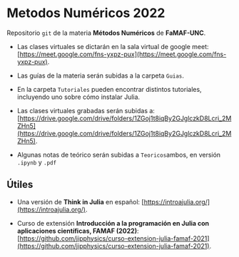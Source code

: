 # Metodos Numéricos 2022

Repositorio `git` de la materia **Métodos Numéricos** de **FaMAF-UNC**.

* Las clases virtuales se dictarán en la sala virtual de google meet: [https://meet.google.com/fns-yxpz-pux](https://meet.google.com/fns-yxpz-pux).

* Las guías de la materia serán subidas a la carpeta `Guias`.

* En la carpeta `Tutoriales` pueden encontrar distintos tutoriales, incluyendo uno sobre cómo instalar Julia.

* Las clases virtuales grabadas serán subidas a: [https://drive.google.com/drive/folders/1ZGoj1t8iqBy2GJglczkD8Lcri_2MZHn5](https://drive.google.com/drive/folders/1ZGoj1t8iqBy2GJglczkD8Lcri_2MZHn5).

* Algunas notas de teórico serán subidas a `Teoricos`ambos, en versión `.ipynb` y `.pdf` 

## Útiles

* Una versión de **Think in Julia** en español: [https://introajulia.org/](https://introajulia.org/).

* Curso de extensión **Introducción a la programación en Julia con aplicaciones científicas, FAMAF (2022)**: [https://github.com/jipphysics/curso-extension-julia-famaf-2021](https://github.com/jipphysics/curso-extension-julia-famaf-2021).

<!---

## Utiles

* [Guía concisa de Julia con los primeros rudimentos para manejarse en el curso](https://sites.google.com/site/arturoerdely/programacion-en-julia/introjulia).

* [Julia básico](https://github.com/jltabara/Julia-y-las-Matematicas).

* [Una versión de *Think in Julia* en español](https://introajulia.org/introAjulia.pdf).

* [Vectores en Julia](https://drive.google.com/file/d/1I-jJH3eUCN8FM-aAMGSpebyukgMgg2Am/view).

--->
